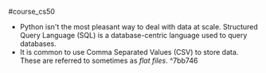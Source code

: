 #course_cs50 

- Python isn't the most pleasant way to deal with data at scale. Structured Query Language (SQL) is a database-centric language used to query databases.
- It is common to use Comma Separated Values (CSV) to store data. These are referred to sometimes as _flat files_. ^7bb746



